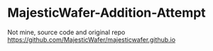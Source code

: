 # MajesticWafer-Addition-Attempt
Not mine, source code and original repo https://github.com/MajesticWafer/majesticwafer.github.io
